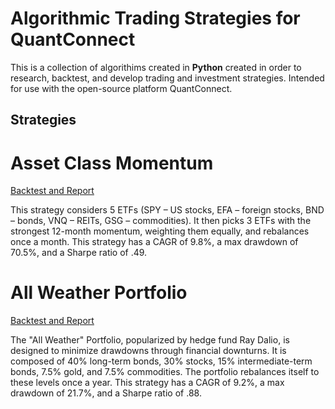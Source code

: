 # Algorithmic Trading Strategies for QuantConnect

This is a collection of algorithims created in **Python** created in order to research, backtest, and develop trading and investment strategies. Intended for use with the open-source platform QuantConnect. 


## Strategies

# Asset Class Momentum
[Backtest and Report](https://www.quantconnect.com/terminal/processCache?request=embedded_backtest_434dbef842cee46850dbfba07cc4534d.html)

This strategy considers 5 ETFs (SPY – US stocks, EFA – foreign stocks, BND – bonds, VNQ – REITs, GSG – commodities). It then picks 3 ETFs with the strongest 12-month momentum, weighting them equally, and rebalances once a month. This strategy has a CAGR of 9.8%, a max drawdown of 70.5%, and a Sharpe ratio of .49.


# All Weather Portfolio 
[Backtest and Report](https://www.quantconnect.com/terminal/processCache?request=embedded_backtest_1bb306edc363c0c80b9580744d8dfc26.html)

The "All Weather" Portfolio, popularized by hedge fund Ray Dalio, is designed to minimize drawdowns through financial downturns. It is composed of 40% long-term bonds, 30% stocks, 15% intermediate-term bonds, 7.5% gold, and 7.5% commodities. The portfolio rebalances itself to these levels once a year. This strategy has a CAGR of 9.2%, a max drawdown of 21.7%, and a Sharpe ratio of .88.


